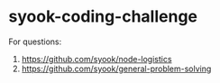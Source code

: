 # syook-coding-challenge
For questions:
1. https://github.com/syook/node-logistics
2. https://github.com/syook/general-problem-solving
